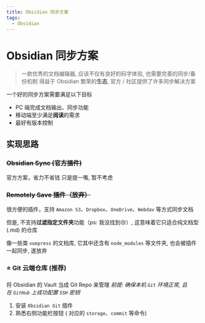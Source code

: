 ```yaml
---
title: Obsidian 同步方案
tags:
  - Obsidian
---
```


# Obsidian 同步方案

> 一款优秀的文档编辑器, 应该不仅有良好的码字体验, 也需要完善的同步/备份机制
> 得益于 Obsidian 繁荣的**生态**, 官方 / 社区提供了许多同步解决方案

一个好的同步方案需要满足以下目标
- PC 端完成文档输出、同步功能
- 移动端至少满足**阅读**的需求
- 最好有版本控制

## 实现思路

### ~~Obsidian Sync (官方插件)~~

官方方案，省力不省钱
只是提一嘴, 暂不考虑

### ~~Remotely Save 插件（放弃）~~

很方便的插件，支持 `Amazon S3`、`Dropbox`、`OneDrive`、`Webdav` 等方式同步文档

但是, 不支持**过滤指定文件夹**功能（ps: 我没找到😢）, 这意味着它只适合纯文档型 (.md) 的仓库

像一些类 `vuepress` 的文档库, 它其中还含有 `node_modules` 等文件夹, 也会被插件一起同步, 遂放弃

### ⭐️ Git 云端仓库 (推荐)

将 Obsidian 的 Vault 当成 Git Repo 来管理
*前提: 确保本机 `Git` 环境正常, 且在 `GitHub` 上成功配置 `SSH` 密钥*

1. 安装 `Obsidian Git` 插件
2. 熟悉右侧功能栏按钮 ( 对应的 `storage`、`commit` 等命令)
